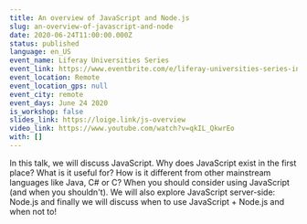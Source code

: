 ```yaml
---
title: An overview of JavaScript and Node.js
slug: an-overview-of-javascript-and-node
date: 2020-06-24T11:00:00.000Z
status: published
language: en_US
event_name: Liferay Universities Series
event_link: https://www.eventbrite.com/e/liferay-universities-series-introduction-to-javascript-and-liferay-tickets-108873122440
event_location: Remote
event_location_gps: null
event_city: remote
event_days: June 24 2020
is_workshop: false
slides_link: https://loige.link/js-overview
video_link: https://www.youtube.com/watch?v=qkIL_QkwrEo
with: []
---
```


In this talk, we will discuss JavaScript. Why does JavaScript exist in the first place? What is it useful for? How is it different from other mainstream languages like Java, C# or C? When you should consider using JavaScript (and when you shouldn't). We will also explore JavaScript server-side: Node.js and finally we will discuss when to use JavaScript + Node.js and when not to!